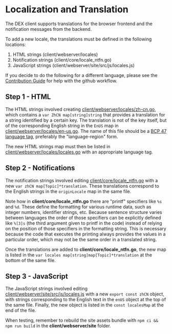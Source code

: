 # Localization and Translation

The DEX client supports translations for the browser frontend and the notification messages from the backend.

To add a new locale, the translations must be defined in the following locations:

1. HTML strings (client/webserver/locales)
2. Notification strings (client/core/locale_ntfn.go)
3. JavaScript strings (client/webserver/site/src/js/locales.js)

If you decide to do the following for a different language, please see the [Contribution Guide](https://github.com/decred/dcrdex/wiki/Contribution-Guide) for help with the github workflow.

## Step 1 - HTML

The HTML strings involved creating [client/webserver/locales/zh-cn.go](https://github.com/decred/dcrdex/blob/master/client/webserver/locales/zh-cn.go), which contains a `var ZhCN map[string]string` that provides a translation for a string identified by a certain key. The translation is not of the key itself, but of the corresponding English string in the `EnUS` map in [client/webserver/locales/en-us.go](https://github.com/decred/dcrdex/blob/master/client/webserver/locales/en-us.go). The name of this file should be a [BCP 47 language tag](https://www.w3.org/International/articles/bcp47/), preferably the "language-region" form.

The new HTML strings map must then be listed in [client/webserver/locales/locales.go](https://github.com/decred/dcrdex/blob/master/client/webserver/locales/locales.go) with an appropriate language tag.

## Step 2 - Notifications

The notification strings involved editing [client/core/locale_ntfn.go](https://github.com/decred/dcrdex/blob/master/client/core/locale_ntfn.go) with a new `var zhCN map[Topic]*translation`. These translations correspond to the English strings in the `originLocale` map in the same file.

Note how in **client/core/locale_ntfn.go** there are "printf" specifiers like `%s` and `%d`.  These define the formatting for various runtime data, such as integer numbers, identifier strings, etc.  Because sentence structure varies between languages the order of those specifiers can be explicitly defined like `%[3]s` (the third argument given to printf in the code) instead of relying on the position of those specifiers in the formatting string.  This is necessary because the code that executes the printing always provides the values in a particular order, which may not be the same order in a translated string.

Once the translations are added to **client/core/locale_ntfn.go**, the new map is listed in the `var locales map[string]map[Topic]*translation` at the bottom of the same file.

## Step 3 - JavaScript

The JavaScript strings involved editing [client/webserver/site/src/js/locales.js](https://github.com/decred/dcrdex/blob/master/client/webserver/site/src/js/locales.js) with a new `export const zhCN` object, with strings corresponding to the English text in the `enUS` object at the top of the same file.  Finally, the new object is listed in the `const localesMap` at the end of the file.

When testing, remember to rebuild the site assets bundle with `npm ci && npm run build` in the **client/webserver/site** folder.
